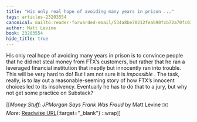 ```yaml
---
title: "His only real hope of avoiding many years in prison ..."
tags: articles-23203554
canonical: mailto:reader-forwarded-email/534a8be70212feab90fcb72a70fc03c0
author: Matt Levine
book: 23203554
hide_title: true
---
```


His only real hope of avoiding many years in prison is to convince people that he did not steal money from FTX’s customers, but rather that he ran a leveraged financial institution that ineptly but innocently ran into trouble. This will be very hard to do! But I am not sure it is *impossible* . The task, really, is to lay out a reasonable-seeming story of how FTX’s innocent choices led to its insolvency. Eventually he has to do that to a jury, but why not get some practice on Substack?


[[<cite>_Money Stuff: JPMorgan Says Frank Was Fraud_</cite> by Matt Levine ✉️<br>
_More_: [Readwise URL](https://readwise.io/open/454940499){:target="_blank"}
::wrap]]